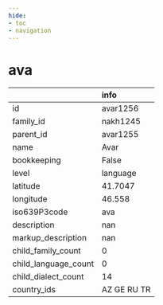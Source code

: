 ```yaml
---
hide:
- toc
- navigation
---
```

# ava
|                      | info        |
|:---------------------|:------------|
| id                   | avar1256    |
| family_id            | nakh1245    |
| parent_id            | avar1255    |
| name                 | Avar        |
| bookkeeping          | False       |
| level                | language    |
| latitude             | 41.7047     |
| longitude            | 46.558      |
| iso639P3code         | ava         |
| description          | nan         |
| markup_description   | nan         |
| child_family_count   | 0           |
| child_language_count | 0           |
| child_dialect_count  | 14          |
| country_ids          | AZ GE RU TR |